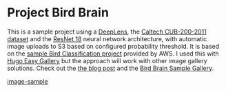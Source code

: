 # Project Bird Brain

This is a sample project using a [DeepLens](https://aws.amazon.com/deeplens/), the [Caltech CUB-200-2011 dataset](http://www.vision.caltech.edu/visipedia/CUB-200-2011.html) and the [ResNet 18](https://arxiv.org/abs/1512.03385) neural network architecture, with automatic image uploads to S3 based on configured probability threshold. It is based on the [sample Bird Classification project](https://docs.aws.amazon.com/deeplens/latest/dg/deeplens-templated-projects-overview.html#bird-classification) provided by AWS. I used this with [Hugo Easy Gallery](https://github.com/liwenyip/hugo-easy-gallery) but the approach will work with other image gallery solutions. Check out the [the blog post](https://cameronworrell.me/blog/blog009/) and the [Bird Brain Sample Gallery](https://cameronworrell.me/birdbrain).


[image-sample](/images/image-sample.jpg)
